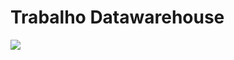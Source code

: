 
# Trabalho Datawarehouse

![]([https://github.com/rayssa-eng/locacao_veiculos_big_data/blob/master/schema.jpg](https://github.com/rayssa-eng/locacao_veiculos_big_data/blob/master/groups/diagram_r_(ours).jpg)?raw=true)
